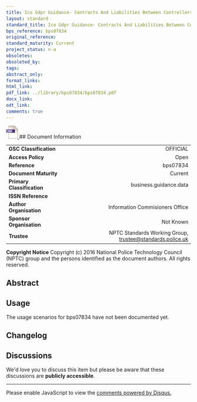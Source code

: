 ```yaml
---
title: Ico Gdpr Guidance- Contracts And Liabilities Between Controllers And Processors
layout: standard
standard_title: Ico Gdpr Guidance- Contracts And Liabilities Between Controllers And Processors
bps_reference: bps07834
original_reference: 
standard_maturity: Current
project_status: n-a
obsoletes: 
obsoleted_by: 
tags: 
abstract_only:
format_links:
html_link: 
pdf_link: ../library/bps07834/bps07834.pdf
docx_link: 
odt_link: 
comments: true
---
```



<a target="_blank" href="../library/bps07834/bps07834.pdf">
    <img src="../images/pdf@0.5x.png" alt="pdf link" title="pdf link" style="max-height:35px;">
</a>
## Document Information

|||
| :------- | ------: |
| **GSC Classification**     | OFFICIAL |
| **Access Policy**          | Open |
| **Reference**              | bps07834  |
| **Document Maturity**      | Current |
| **Primary Classification** | business.guidance.data |
| **ISSN Reference**         |  |
| **Author Organisation**    |Information Commisioners Office|
| **Sponsor Organisation**   |Not Known|
| **Trustee**                | NPTC Standards Working Group, <a href="mailto:trustee@standards.police.uk?subject=bps07834 Ico Gdpr Guidance- Contracts And Liabilities Between Controllers And Processors">trustee@standards.police.uk |

**Copyright Notice**
Copyright (c) 2016 National Police Technology Council (NPTC) group and the persons identified as the document authors. All rights reserved.

## Abstract

        
## Usage
The usage scenarios for bps07834 have not been documented yet.

## Changelog


## Discussions
We'd love you to discuss this item but please be aware that these discussions are **publicly accessible**.
<hr>
<div id="disqus_thread"></div>

<script>

/**
*  RECOMMENDED CONFIGURATION VARIABLES: EDIT AND UNCOMMENT THE SECTION BELOW TO INSERT DYNAMIC VALUES FROM YOUR PLATFORM OR CMS.
*  LEARN WHY DEFINING THESE VARIABLES IS IMPORTANT: https://disqus.com/admin/universalcode/#configuration-variables*/
/*
var disqus_config = function () {
this.page.url = PAGE_URL;  // Replace PAGE_URL with your page's canonical URL variable
this.page.identifier = PAGE_IDENTIFIER; // Replace PAGE_IDENTIFIER with your page's unique identifier variable
};
*/
(function() { // DON'T EDIT BELOW THIS LINE
var d = document, s = d.createElement('script');
s.src = 'https://nptcstandards.disqus.com/embed.js';
s.setAttribute('data-timestamp', +new Date());
(d.head || d.body).appendChild(s);
})();
</script>
<noscript>Please enable JavaScript to view the <a href="https://disqus.com/?ref_noscript">comments powered by Disqus.</a></noscript>

